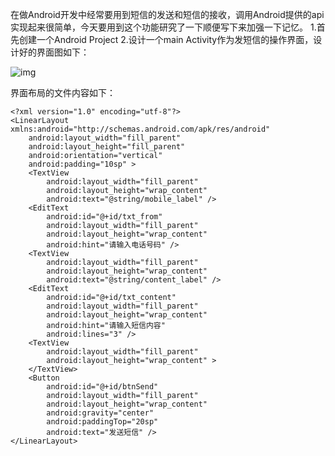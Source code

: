 在做Android开发中经常要用到短信的发送和短信的接收，调用Android提供的api实现起来很简单，今天要用到这个功能研究了一下顺便写下来加强一下记忆。
1.首先创建一个Android Project
2.设计一个main Activity作为发短信的操作界面，设计好的界面图如下：

![img](http://emanual.github.io/md-android/img/device_sms/02_sms.jpg)  
 
界面布局的文件内容如下：
```  
<?xml version="1.0" encoding="utf-8"?>
<LinearLayout xmlns:android="http://schemas.android.com/apk/res/android"
    android:layout_width="fill_parent"
    android:layout_height="fill_parent"
    android:orientation="vertical"
    android:padding="10sp" >
    <TextView
        android:layout_width="fill_parent"
        android:layout_height="wrap_content"
        android:text="@string/mobile_label" />
    <EditText
        android:id="@+id/txt_from"
        android:layout_width="fill_parent"
        android:layout_height="wrap_content"
        android:hint="请输入电话号码" />
    <TextView
        android:layout_width="fill_parent"
        android:layout_height="wrap_content"
        android:text="@string/content_label" />
    <EditText
        android:id="@+id/txt_content"
        android:layout_width="fill_parent"
        android:layout_height="wrap_content"
        android:hint="请输入短信内容"
        android:lines="3" />
    <TextView
        android:layout_width="fill_parent"
        android:layout_height="wrap_content" >
    </TextView>
    <Button
        android:id="@+id/btnSend"
        android:layout_width="fill_parent"
        android:layout_height="wrap_content"
        android:gravity="center"
        android:paddingTop="20sp"
        android:text="发送短信" />
</LinearLayout>
```